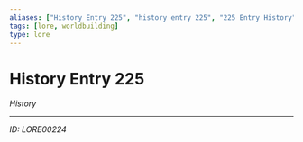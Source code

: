 ```yaml
---
aliases: ["History Entry 225", "history entry 225", "225 Entry History"]
tags: [lore, worldbuilding]
type: lore
---
```


# History Entry 225

*History*

---
*ID: LORE00224*
